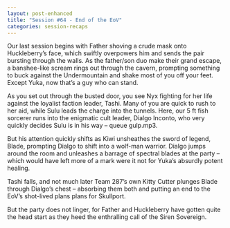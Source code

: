 ```yaml
---
layout: post-enhanced
title: "Session #64 - End of the EoV"
categories: session-recaps
---
```


Our last session begins with Father shoving a crude mask onto Huckleberry’s face, which swiftly overpowers him and sends the pair bursting through the walls. As the father/son duo make their grand escape, a banshee-like scream rings out through the cavern, prompting something to buck against the Undermountain and shake most of you off your feet. Except Yuka, now that’s a guy who can stand.

As you set out through the busted door, you see Nyx fighting for her life against the loyalist faction leader, Tashi. Many of you are quick to rush to her aid, while Sulu leads the charge into the tunnels. Here, our 5 ft fish sorcerer runs into the enigmatic cult leader, Dialgo Inconto, who very quickly decides Sulu is in his way – queue gulp.mp3.

But his attention quickly shifts as Kiwi unsheathes the sword of legend, Blade, prompting Dialgo to shift into a wolf-man warrior. Dialgo jumps around the room and unleashes a barrage of spectral blades at the party – which would have left more of a mark were it not for Yuka’s absurdly potent healing.

Tashi falls, and not much later Team 287’s own Kitty Cutter plunges Blade through Dialgo’s chest – absorbing them both and putting an end to the EoV’s shot-lived plans plans for Skullport.

But the party does not linger, for Father and Huckleberry have gotten quite the head start as they heed the enthralling call of the Siren Sovereign.
